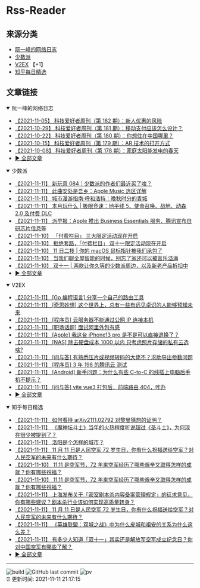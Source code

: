 # Rss-Reader

## 来源分类

* [阮一峰的网络日志](#阮一峰的网络日志)
* [少数派](#少数派)
* [V2EX](#V2EX) 【+1】
* [知乎每日精选](#知乎每日精选)

## 文章链接

<details open>
    <summary id="阮一峰的网络日志">
     阮一峰的网络日志
    </summary>


* [【2021-11-05】 科技爱好者周刊（第 182 期）：新人优惠的风险](http://www.ruanyifeng.com/blog/2021/11/weekly-issue-182.html)
* [【2021-10-29】 科技爱好者周刊（第 181 期）：移动支付应该怎么设计？](http://www.ruanyifeng.com/blog/2021/10/weekly-issue-181.html)
* [【2021-10-22】 科技爱好者周刊（第 180 期）：你想住在中国哪里？](http://www.ruanyifeng.com/blog/2021/10/weekly-issue-180.html)
* [【2021-10-15】 科技爱好者周刊（第 179 期）：AR 技术的打开方式](http://www.ruanyifeng.com/blog/2021/10/weekly-issue-179.html)
* [【2021-10-08】 科技爱好者周刊（第 178 期）：家庭太阳能发电的春天](http://www.ruanyifeng.com/blog/2021/10/weekly-issue-178.html)
* [:arrow_forward: 全部文章](data/阮一峰的网络日志.md)
</details>

<details open>
    <summary id="少数派">
     少数派
    </summary>


* [【2021-11-11】 新玩意 084｜少数派的作者们最近买了啥？](https://sspai.com/post/69871)
* [【2021-11-11】 此曲安处是吾乡：Apple Music 选区详解](https://sspai.com/post/69741)
* [【2021-11-11】 城市漫游指南·呼和浩特：晚秋时分的青城](https://sspai.com/post/69709)
* [【2021-11-11】 本月玩什么 | 极限竞速：地平线 5、使命召唤、战地、动森 2.0 及付费 DLC](https://sspai.com/post/69880)
* [【2021-11-11】 派早报：Apple 推出 Business Essentials 服务、腾讯宣布自研芯片信息等](https://sspai.com/post/69883)
* [【2021-11-10】 「付费栏目」 三大限定活动现在开启](https://sspai.com/post/69833)
* [【2021-11-10】 拒绝套路，「付费栏目」 双十一限定活动现在开启](https://sspai.com/post/69833)
* [【2021-11-10】 11 日二技 | 你的 macOS 鼠标指针被我们承包了](https://sspai.com/post/69830)
* [【2021-11-10】 当我们聊全屋智能的时候，别忘了家还可以被音乐溢满](https://sspai.com/post/69730)
* [【2021-11-10】 双十一 | 两款让你久等的少数派周边，以及新老产品折扣中](https://sspai.com/post/69808)
* [:arrow_forward: 全部文章](data/少数派.md)
</details>

<details open>
    <summary id="V2EX">
     V2EX
    </summary>


* [【2021-11-11】 [Go 编程语言] 分享一个自己的路由工具](https://www.v2ex.com/t/814811)
* [【2021-11-11】 [奇思妙想] 这个世界上，总有一些有远见卓识的人能够预知未来](https://www.v2ex.com/t/814809)
* [【2021-11-11】 [程序员] 云服务器不能通过公网 IP 连接本机](https://www.v2ex.com/t/814807)
* [【2021-11-11】 [职场话题] 面试阿里外包有感](https://www.v2ex.com/t/814806)
* [【2021-11-11】 [Apple] 我这台 iPhone13 pro 是不是可以直接退换了？](https://www.v2ex.com/t/814805)
* [【2021-11-11】 [NAS] 除去硬盘成本 1000 以内 只考虑照片存储的私有云选啥?](https://www.v2ex.com/t/814804)
* [【2021-11-11】 [问与答] 有熟悉压片或视频转码的大佬不？求助导出参数问题](https://www.v2ex.com/t/814802)
* [【2021-11-11】 [程序员] 3 年 198 的腾讯云 测试](https://www.v2ex.com/t/814801)
* [【2021-11-11】 [Android] 新手问题：为什么有些 C-to-C 的线插上电脑后手机不提示？](https://www.v2ex.com/t/814799)
* [【2021-11-11】 [问与答] vite vue3 打包后，前端路由 404，咋办](https://www.v2ex.com/t/814797)
* [:arrow_forward: 全部文章](data/V2EX.md)
</details>

<details open>
    <summary id="知乎每日精选">
     知乎每日精选
    </summary>


* [【2021-11-11】 如何看待 arXiv2111.02792 对黎曼猜想的证明？](http://www.zhihu.com/question/497577540/answer/2218364087?utm_campaign=rss&utm_medium=rss&utm_source=rss&utm_content=title)
* [【2021-11-11】 《魔神坛斗士》当年的火热程度听说超过《圣斗士》，为何现在很少被提到了？](http://www.zhihu.com/question/22239664/answer/1793448474?utm_campaign=rss&utm_medium=rss&utm_source=rss&utm_content=title)
* [【2021-11-11】 洛阳是个怎样的城市？](http://www.zhihu.com/question/23038472/answer/2218265357?utm_campaign=rss&utm_medium=rss&utm_source=rss&utm_content=title)
* [【2021-11-11】 11 月 11 日是人民空军 72 岁生日，你有什么祝福送给空军？对人民空军的未来有什么期待？](http://www.zhihu.com/question/497725427/answer/2218162346?utm_campaign=rss&utm_medium=rss&utm_source=rss&utm_content=title)
* [【2021-11-10】 11.11 是空军节，72 年来空军经历了哪些艰辛又取得怎样的成就？你有哪些祝福？](http://www.zhihu.com/question/495919290/answer/2216733513?utm_campaign=rss&utm_medium=rss&utm_source=rss&utm_content=title)
* [【2021-11-10】 11.11 是空军节，72 年来空军经历了哪些艰辛又取得怎样的成就？你有哪些祝福？](http://www.zhihu.com/question/495919290/answer/2216552803?utm_campaign=rss&utm_medium=rss&utm_source=rss&utm_content=title)
* [【2021-11-11】 上海发布关于「密室剧本杀内容备案管理规定」的征求意见，你有哪些建议？剧本杀行业该如何实现高质量转身？](http://www.zhihu.com/question/498036163/answer/2218056217?utm_campaign=rss&utm_medium=rss&utm_source=rss&utm_content=title)
* [【2021-11-11】 11 月 11 日是人民空军 72 岁生日，你有什么祝福送给空军？对人民空军的未来有什么期待？](http://www.zhihu.com/question/497725427/answer/2217625126?utm_campaign=rss&utm_medium=rss&utm_source=rss&utm_content=title)
* [【2021-11-11】 《英雄联盟：双城之战》中为什么皮城和祖安的关系为什么这么差？](http://www.zhihu.com/question/497416934/answer/2216445414?utm_campaign=rss&utm_medium=rss&utm_source=rss&utm_content=title)
* [【2021-11-11】 有多少人知道「双十一」其实还是解放军空军成立纪念日？你对中国空军有哪些了解？](http://www.zhihu.com/question/493319619/answer/2217726848?utm_campaign=rss&utm_medium=rss&utm_source=rss&utm_content=title)
* [:arrow_forward: 全部文章](data/知乎每日精选.md)
</details>


---

![build](https://github.com/LikaiLee/rss-reader/workflows/rss%20reader/badge.svg)
![GitHub last commit](https://img.shields.io/github/last-commit/likailee/rss-reader)
![pv](https://pageview.vercel.app/?github_user=likailee) <br>
:alarm_clock: 更新时间: 2021-11-11 21:17:15